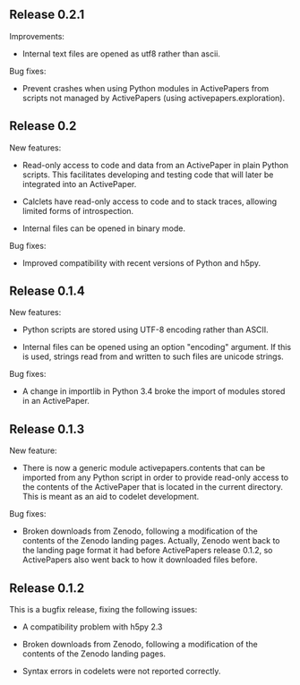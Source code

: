 Release 0.2.1
-------------

Improvements:

 - Internal text files are opened as utf8 rather than ascii.

Bug fixes:

 - Prevent crashes when using Python modules in ActivePapers
   from scripts not managed by ActivePapers (using activepapers.exploration).

Release 0.2
-----------

New features:

 - Read-only access to code and data from an ActivePaper in plain
   Python scripts. This facilitates developing and testing code
   that will later be integrated into an ActivePaper.

 - Calclets have read-only access to code and to stack traces,
   allowing limited forms of introspection.

 - Internal files can be opened in binary mode.

Bug fixes:

 - Improved compatibility with recent versions of Python and h5py.

Release 0.1.4
-------------

New features:

  - Python scripts are stored using UTF-8 encoding rather than ASCII.

  - Internal files can be opened using an option "encoding" argument.
    If this is used, strings read from and written to such files
    are unicode strings.

Bug fixes:

 - A change in importlib in Python 3.4 broke the import of modules
   stored in an ActivePaper.

Release 0.1.3
-------------

New feature:

 - There is now a generic module activepapers.contents that can be
   imported from any Python script in order to provide read-only
   access to the contents of the ActivePaper that is located in the
   current directory. This is meant as an aid to codelet development.

Bug fixes:

 - Broken downloads from Zenodo, following a modification of the contents
   of the Zenodo landing pages. Actually, Zenodo went back to the
   landing page format it had before ActivePapers release 0.1.2,
   so ActivePapers also went back to how it downloaded files before.


Release 0.1.2
-------------

This is a bugfix release, fixing the following issues:

 - A compatibility problem with h5py 2.3

 - Broken downloads from Zenodo, following a modification of the contents
   of the Zenodo landing pages.

 - Syntax errors in codelets were not reported correctly.
